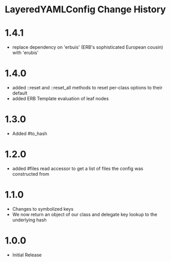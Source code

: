 # LayeredYAMLConfig Change History

# 1.4.1

* replace dependency on 'erbuis' (ERB's sophisticated European cousin) with 'erubis'

# 1.4.0

* added ::reset and ::reset_all methods to reset per-class options to their default
* added ERB Template evaluation of leaf nodes

# 1.3.0

* Added #to_hash

# 1.2.0

* added #files read accessor to get a list of files the config was constructed from

# 1.1.0

* Changes to symbolized keys
* We now return an object of our class and delegate key lookup to the underlying hash

# 1.0.0

* Initial Release
